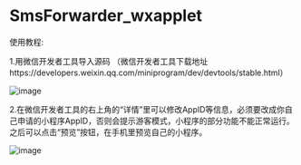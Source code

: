 # SmsForwarder_wxapplet

使用教程:

1.用微信开发者工具导入源码
（微信开发者工具下载地址https://developers.weixin.qq.com/miniprogram/dev/devtools/stable.html）

![image](https://i.ibb.co/7jkzVLm/php3-Gffb-E.png)

2.在微信开发者工具的右上角的“详情”里可以修改AppID等信息，必须要改成你自己申请的小程序AppID，否则会提示游客模式，小程序的部分功能不能正常运行。之后可以点击“预览”按钮，在手机里预览自己的小程序。

![image](https://i.ibb.co/S6bs1Y3/php6-ZAs-Ej.png)
